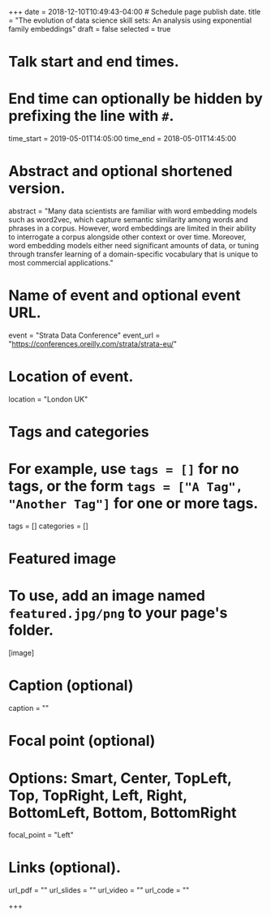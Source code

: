 +++
date = 2018-12-10T10:49:43-04:00 # Schedule page publish date.
title = "The evolution of data science skill sets: An analysis using exponential family embeddings"
draft = false
selected = true

# Talk start and end times.
#   End time can optionally be hidden by prefixing the line with `#`.
time_start = 2019-05-01T14:05:00
time_end = 2018-05-01T14:45:00

# Abstract and optional shortened version.
abstract = "Many data scientists are familiar with word embedding models such as word2vec, which capture semantic similarity among words and phrases in a corpus. However, word embeddings are limited in their ability to interrogate a corpus alongside other context or over time. Moreover, word embedding models either need significant amounts of data, or tuning through transfer learning of a domain-specific vocabulary that is unique to most commercial applications."

# Name of event and optional event URL.
event = "Strata Data Conference"
event_url = "https://conferences.oreilly.com/strata/strata-eu/"

# Location of event.
location = "London UK"

# Tags and categories
# For example, use `tags = []` for no tags, or the form `tags = ["A Tag", "Another Tag"]` for one or more tags.
tags = []
categories = []

# Featured image
# To use, add an image named `featured.jpg/png` to your page's folder. 
[image]
  # Caption (optional)
  caption = ""

  # Focal point (optional)
  # Options: Smart, Center, TopLeft, Top, TopRight, Left, Right, BottomLeft, Bottom, BottomRight
  focal_point = "Left"
  
# Links (optional).
url_pdf = ""
url_slides = ""
url_video = ""
url_code = ""

+++



